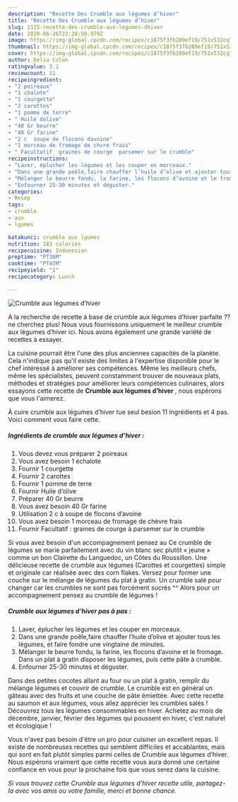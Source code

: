 ```yaml
---
description: "Recette Des Crumble aux légumes d’hiver"
title: "Recette Des Crumble aux légumes d’hiver"
slug: 1115-recette-des-crumble-aux-legumes-dhiver
date: 2020-06-26T22:20:50.979Z
image: https://img-global.cpcdn.com/recipes/c1875f3fb289ef19/751x532cq70/crumble-aux-legumes-dhiver-photo-principale-de-la-recette.jpg
thumbnail: https://img-global.cpcdn.com/recipes/c1875f3fb289ef19/751x532cq70/crumble-aux-legumes-dhiver-photo-principale-de-la-recette.jpg
cover: https://img-global.cpcdn.com/recipes/c1875f3fb289ef19/751x532cq70/crumble-aux-legumes-dhiver-photo-principale-de-la-recette.jpg
author: Delia Colon
ratingvalue: 3.1
reviewcount: 11
recipeingredient:
- "2 poireaux"
- "1 chalote"
- "1 courgette"
- "2 carottes"
- "1 pomme de terre"
- " Huile dolive"
- "40 Gr beurre"
- "40 Gr farine"
- "2 c  soupe de flocons davoine"
- "1 morceau de fromage de chvre frais"
- " Facultatif  graines de courge  parsemer sur le crumble"
recipeinstructions:
- "Laver, éplucher les légumes et les couper en morceaux."
- "Dans une grande poêle,faire chauffer l’huile d’olive et ajouter tous les légumes, et faire fondre une vingtaine de minutes."
- "Mélanger le beurre fondu, la farine, les flocons d’avoine et le fromage. Dans un plat à gratin disposer les légumes, puis cette pâte à crumble."
- "Enfourner 25-30 minutes et déguster."
categories:
- Resep
tags:
- crumble
- aux
- lgumes

katakunci: crumble aux lgumes 
nutrition: 183 calories
recipecuisine: Indonesian
preptime: "PT36M"
cooktime: "PT47M"
recipeyield: "1"
recipecategory: Lunch

---
```



![Crumble aux légumes d’hiver](https://img-global.cpcdn.com/recipes/c1875f3fb289ef19/751x532cq70/crumble-aux-legumes-dhiver-photo-principale-de-la-recette.jpg)

A la recherche de recette à base de crumble aux légumes d’hiver parfaite ?? ne cherchez plus! Nous vous fournissons uniquement le meilleur crumble aux légumes d’hiver ici. Nous avons également une grande variété de recettes à essayer.

La cuisine pourrait être l'une des plus anciennes capacités de la planète. Cela n'indique pas qu'il existe des limites à l'expertise disponible pour le chef intéressé à améliorer ses compétences. Même les meilleurs chefs, même les spécialistes, peuvent constamment trouver de nouveaux plats, méthodes et stratégies pour améliorer leurs compétences culinaires, alors essayons cette recette de <strong> Crumble aux légumes d’hiver </strong>, nous espérons que vous l'aimerez.

<!--inarticleads1-->

À cuire crumble aux légumes d’hiver tue seul besion 11 Ingrédients et 4 pas. Voici comment vous faire cette.

##### Ingrédients de crumble aux légumes d’hiver :

1. Vous devez vous préparer 2 poireaux
1. Vous avez besoin 1 échalote
1. Fournir 1 courgette
1. Fournir 2 carottes
1. Fournir 1 pomme de terre
1. Fournir  Huile d’olive
1. Préparer 40 Gr beurre
1. Vous avez besoin 40 Gr farine
1. Utilisation 2 c à soupe de flocons d’avoine
1. Vous avez besoin 1 morceau de fromage de chèvre frais
1. Fournir  Facultatif : graines de courge à parsemer sur le crumble


Si vous avez besoin d&#39;un accompagnement pensez au Ce crumble de légumes se marie parfaitement avec du vin blanc sec plutôt « jeune » comme un bon Clairette du Languedoc, un Côtes du Roussillon. Une délicieuse recette de crumble aux légumes (Carottes et courgettes) simple et originale car réalisée avec des corn flakes. Versez pour former une couche sur le mélange de légumes du plat à gratin. Un crumble salé pour changer car les crumbles ne sont pas forcément sucrés ^^ Alors pour un accompagnement pensez au crumble de légumes ! 

<!--inarticleads2-->

##### Crumble aux légumes d’hiver pas à pas :

1. Laver, éplucher les légumes et les couper en morceaux.
1. Dans une grande poêle,faire chauffer l’huile d’olive et ajouter tous les légumes, et faire fondre une vingtaine de minutes.
1. Mélanger le beurre fondu, la farine, les flocons d’avoine et le fromage. Dans un plat à gratin disposer les légumes, puis cette pâte à crumble.
1. Enfourner 25-30 minutes et déguster.


Dans des petites cocotes allant au four ou un plat à gratin, remplir du mélange légumes et couvrir de crumble. Le crumble est en général un gâteau avec des fruits et une couche de pâte émiettée. Avec cette recette au saumon et aux légumes, vous allez apprécier les crumbles salés ! Découvrez tous les légumes consommables en hiver. Achetez au mois de décembre, janvier, février des légumes qui poussent en hiver, c&#39;est naturel et écologique ! 

<!--inarticleads1-->

<p>
Vous n'avez pas besoin d'être un pro pour cuisiner un excellent repas. Il existe de nombreuses recettes qui semblent difficiles et accablantes, mais qui sont en fait plutôt simples parmi celles de Crumble aux légumes d’hiver. Nous espérons vraiment que cette recette vous aura donné une certaine confiance en vous pour la prochaine fois que vous serez dans la cuisine.
</p>

<p>
<i>Si vous trouvez cette Crumble aux légumes d’hiver recette utile, partagez-la avec vos amis ou votre famille, merci et bonne chance.</i>
</p>
